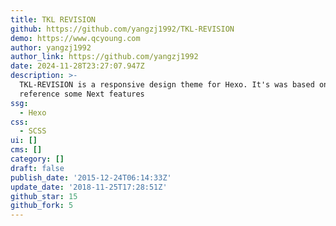 ```yaml
---
title: TKL REVISION
github: https://github.com/yangzj1992/TKL-REVISION
demo: https://www.qcyoung.com
author: yangzj1992
author_link: https://github.com/yangzj1992
date: 2024-11-28T23:27:07.947Z
description: >-
  TKL-REVISION is a responsive design theme for Hexo. It's was based on TKL and
  reference some Next features
ssg:
  - Hexo
css:
  - SCSS
ui: []
cms: []
category: []
draft: false
publish_date: '2015-12-24T06:14:33Z'
update_date: '2018-11-25T17:28:51Z'
github_star: 15
github_fork: 5
---
```

